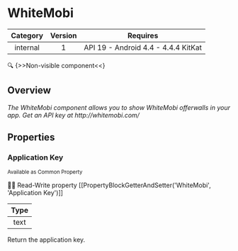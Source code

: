 # WhiteMobi

| Category | Version | Requires |
|:--------:|:-------:|:--------:|
|internal|1|API 19 - Android 4.4 - 4.4.4 KitKat|

:mag: {>>Non-visible component<<}

## Overview

_The WhiteMobi component allows you to show WhiteMobi offerwalls in your app. Get an API key at http\://whitemobi.com/_

## Properties

### Application Key

<small>Available as Common Property</small>

:eyes::pencil: Read-Write property
[[PropertyBlockGetterAndSetter('WhiteMobi', 'Application Key')]]

| Type |
|:----:|
|text|

Return the application key.